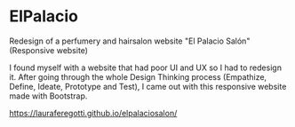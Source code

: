 # ElPalacio

Redesign of a perfumery and hairsalon website "El Palacio Salón" (Responsive website)

I found myself with a website that had poor UI and UX so I had to redesign it.
After going through the whole Design Thinking process (Empathize, Define, Ideate, Prototype and Test),
I came out with this responsive website made with Bootstrap.   

https://lauraferegotti.github.io/elpalaciosalon/
